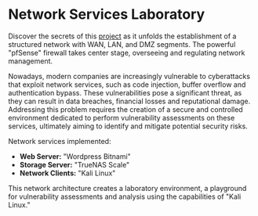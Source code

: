 # Network Services Laboratory



Discover the secrets of this <a href="Practice1_Network_Services_Laboratory.pdf" target="_blank">project</a> as it unfolds the establishment of a structured network with WAN, LAN, and DMZ segments. The powerful "pfSense" firewall takes center stage, overseeing and regulating network management.

Nowadays, modern companies are increasingly vulnerable to cyberattacks that exploit network services, such as code injection, buffer overflow and authentication bypass. These vulnerabilities pose a significant threat, as they can result in data breaches, financial losses and reputational damage. Addressing this problem requires the creation of a secure and controlled environment dedicated to perform vulnerability assessments on these services, ultimately aiming to identify and mitigate potential security risks.

Network services implemented:
- **Web Server:** "Wordpress Bitnami"
- **Storage Server:** "TrueNAS Scale"
- **Network Clients:** "Kali Linux"

This network architecture creates a laboratory environment, a playground for vulnerability assessments and analysis using the capabilities of "Kali Linux."
